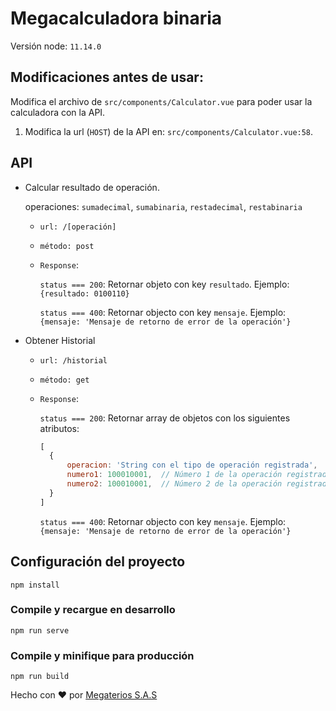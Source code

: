 # Megacalculadora binaria

Versión node: `11.14.0`

## Modificaciones antes de usar:

Modifica el archivo de `src/components/Calculator.vue` para poder usar la calculadora con la API.

1. Modifica la url (`HOST`) de la API en: `src/components/Calculator.vue:58`.


## API
* Calcular resultado de operación.

    operaciones: `sumadecimal`, `sumabinaria`, `restadecimal`, `restabinaria`
    * `url: /[operación]` 
    * `método: post`
    
    
    * `Response`:
    
        `status === 200`: Retornar objeto con key `resultado`. Ejemplo: `{resultado: 0100110}`
     
        `status === 400`:  Retornar objecto con key `mensaje`. Ejemplo: `{mensaje: 'Mensaje de retorno de error de la operación'}`



* Obtener Historial

    * `url: /historial`
    * `método: get`
    
    
    * `Response`:
    
        `status === 200`: Retornar array de objetos con los siguientes atributos: 
        
        ```javascript
        [
          {
              operacion: 'String con el tipo de operación registrada',
              numero1: 100010001,  // Número 1 de la operación registrada
              numero2: 100010001,  // Número 2 de la operación registrada
          }
        ]
        ```
     
        `status === 400`:  Retornar objecto con key `mensaje`. Ejemplo: `{mensaje: 'Mensaje de retorno de error de la operación'}`



## Configuración del proyecto
```
npm install
```

### Compile y recargue en desarrollo
```
npm run serve
```

### Compile y minifique para producción
```
npm run build
```

Hecho con ♥ por [Megaterios S.A.S](www.megaterios.co)
